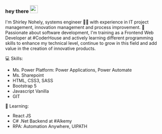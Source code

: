 ### hey there <img src="https://media.giphy.com/media/hvRJCLFzcasrR4ia7z/giphy.gif" width="25px">

I'm Shirley Nohely, systems engineer 👩‍💻 with experience in IT project management, innovation management and process improvement.
🚀 Passionate about software development, I'm training as a Frontend Web Developer at #CoderHouse and actively learning different programming skills to enhance my technical level, continue to grow in this field and add value in the creation of innovative products.

💻 Skills:
- Ms. Power Platform: Power Applications, Power Automate
- Ms. Sharepoint
- HTML, CSS3, SASS
- Bootstrap 5
- Javascript Vanilla
- GIT

📖 Learning:
- React JS
- C# .Net Backend at #Alkemy
- RPA: Automation Anywhere, UIPATH
